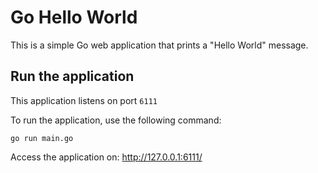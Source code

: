 # Go Hello World

This is a simple Go web application that prints a "Hello World" message.

## Run the application

This application listens on port `6111`

To run the application, use the following command:

```nginx
go run main.go
```

Access the application on: <http://127.0.0.1:6111/>
